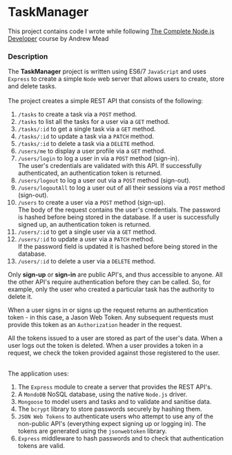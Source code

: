 # TaskManager
This project contains code I wrote while following [The Complete Node.js Developer](https://www.udemy.com/the-complete-nodejs-developer-course-2) course by Andrew Mead

### Description
The __TaskManager__ project is written using ES6/7 `JavaScript` and uses `Express` to create a simple `Node` web server that allows users to create, store and delete tasks.
<br><br>The project creates a simple REST API that consists of the following:
1. `/tasks` to create a task via a `POST` method.
2. `/tasks` to list all the tasks for a user via a `GET` method.
3. `/tasks/:id` to get a single task via a `GET` method.
4. `/tasks/:id` to update a task via a `PATCH` method.
5. `/tasks/:id` to delete a task via a `DELETE` method.
6. `/users/me` to display a user profile via a `GET` method.
7. `/users/login` to log a user in via a `POST` method (sign-in).\
The user's credentials are validated with this API. 
If successfully authenticated, an authentication token is returned.
8. `/users/logout` to log a user out via a `POST` method (sign-out).
8. `/users/logoutAll` to log a user out of all their sessions via a `POST` method (sign-out).
9. `/users` to create a user via a `POST` method (sign-up).\
The body of the request contains the user's credentials. 
The password is hashed before being stored in the database.
If a user is successfully signed up, an authentication token is returned.
11. `/users/:id` to get a single user via a `GET` method.
12. `/users/:id` to update a user via a `PATCH` method.\
If the password field is updated it is hashed before being stored in the database.
13. `/users/:id` to delete a user via a `DELETE` method.

Only **sign-up** or **sign-in** are public API's, and thus accessible to anyone.
All the other API's require authentication before they can be called. So, for example, only the user who created a particular task has the authority to delete it.

When a user signs in or signs up the request returns an authentication token - in this case, a Jason Web Token. 
Any subsequent requests must provide this token as an `Authorization` header in the request.

All the tokens issued to a user are stored as part of the user's data.
When a user logs out the token is deleted.
When a user provides a token in a request, we check the token provided against those registered to the user.

<br>The application uses:
1. The `Express` module to create a server that provides the REST API's.
2. A `MondoDB` NoSQL database, using the native `Node.js` driver.
3. `Mongoose` to model users and tasks and to validate and sanitise data.
3. The `bcrypt` library to store passwords securely by hashing them. 
4. `JSON Web Tokens` to authenticate users who attempt to use any of the non-public API's 
(everything expect signing up or logging in). The tokens are generated using the `jsonwebtoken` library.
5. `Express` middleware to hash passwords and to check that authentication tokens are valid.
